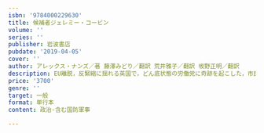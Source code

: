 ```yaml
---
isbn: '9784000229630'
title: 候補者ジェレミー・コービン
volume: ''
series: ''
publisher: 岩波書店
pubdate: '2019-04-05'
cover: ''
author: アレックス・ナンズ／著 藤澤みどり／翻訳 荒井雅子／翻訳 坂野正明／翻訳
description: EU離脱，反緊縮に揺れる英国で，どん底状態の労働党に奇跡を起こした，市民発の｢コービン運動｣とは？
price: '3700'
genre: ''
target: 一般
format: 単行本
content: 政治-含む国防軍事

---
```

